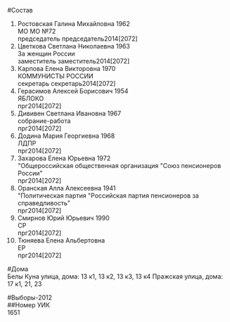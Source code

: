 #Состав  
1. Ростовская Галина Михайловна 1962  
    МО МО №72  
    председатель председатель2014[2072]  
2. Цветкова Светлана Николаевна 1963  
    За женщин России  
    заместитель заместитель2014[2072]  
3. Карпова Елена Викторовна 1970  
    КОММУНИСТЫ РОССИИ  
    секретарь секретарь2014[2072]  
4. Герасимов Алексей Борисович 1954  
    ЯБЛОКО  
    прг2014[2072]  
5. Дививен Светлана Ивановна 1967  
    собрание-работа  
    прг2014[2072]  
6. Додина Мария Георгиевна 1968  
    ЛДПР  
    прг2014[2072]  
7. Захарова Елена Юрьевна 1972  
    "Общероссийская общественная организация "Союз пенсионеров России"  
    прг2014[2072]  
8. Оранская Алла Алексеевна 1941  
    "Политическая партия "Российская партия пенсионеров за справедливость"  
    прг2014[2072]  
9. Смирнов Юрий Юрьевич 1990  
    СР  
    прг2014[2072]  
10. Тюняева Елена Альбертовна  
    ЕР  
    прг2014[2072]  
  
#Дома  
Белы Куна улица, дома: 13 к1, 13 к2, 13 к3, 13 к4 Пражская улица, дома: 17 к1, 21, 23  
  
#Выборы-2012  
##Номер УИК  
1651  
